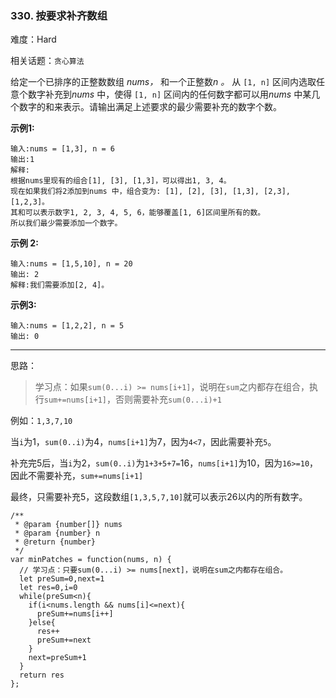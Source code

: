 ### 330. 按要求补齐数组

难度：Hard

相关话题：`贪心算法`

给定一个已排序的正整数数组 *nums，* 和一个正整数*n 。* 从 `[1, n]` 区间内选取任意个数字补充到*nums* 中，使得 `[1, n]` 区间内的任何数字都可以用*nums* 中某几个数字的和来表示。请输出满足上述要求的最少需要补充的数字个数。



**示例1:** 



```
输入:nums = [1,3], n = 6
输出:1 
解释:
根据nums里现有的组合[1], [3], [1,3]，可以得出1, 3, 4。
现在如果我们将2添加到nums 中，组合变为: [1], [2], [3], [1,3], [2,3], [1,2,3]。
其和可以表示数字1, 2, 3, 4, 5, 6，能够覆盖[1, 6]区间里所有的数。
所以我们最少需要添加一个数字。
```


**示例 2:** 



```
输入:nums = [1,5,10], n = 20
输出: 2
解释:我们需要添加[2, 4]。
```


**示例3:** 



```
输入:nums = [1,2,2], n = 5
输出: 0
```



-----

思路：

> 学习点：如果`sum(0...i) >= nums[i+1]`，说明在`sum`之内都存在组合，执行`sum+=nums[i+1]`，否则需要补充`sum(0...i)+1`

例如：`1,3,7,10` 

当`i`为1，`sum(0..i)`为4，`nums[i+1]`为7，因为`4<7`，因此需要补充`5`。

补充完5后，当`i`为2，`sum(0..i)`为`1+3+5+7=`16，`nums[i+1]`为10，因为`16>=10`，因此不需要补充，`sum+=nums[i+1]`

最终，只需要补充5，这段数组`[1,3,5,7,10]`就可以表示26以内的所有数字。

```
/**
 * @param {number[]} nums
 * @param {number} n
 * @return {number}
 */
var minPatches = function(nums, n) {
  // 学习点：只要sum(0...i) >= nums[next]，说明在sum之内都存在组合。
  let preSum=0,next=1
  let res=0,i=0
  while(preSum<n){
    if(i<nums.length && nums[i]<=next){
      preSum+=nums[i++]
    }else{
      res++
      preSum+=next
    }
    next=preSum+1
  }
  return res
};
```

